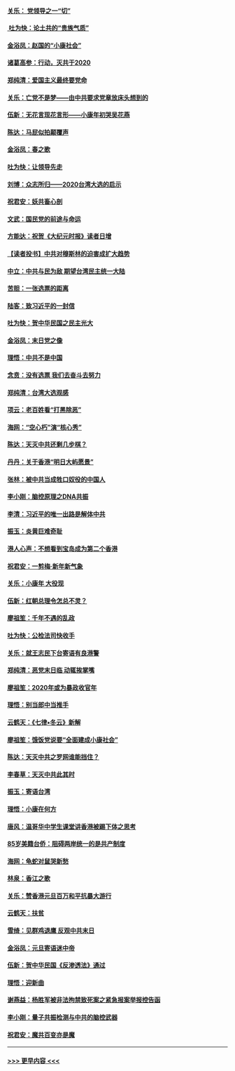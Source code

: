 #### [关乐： 党领导之一“切”](../pages/nsc993/n11804505.md?t=01200022) 
#### [ 吐为快：论土共的“贵族气质”](../pages/nsc993/n11804490.md?t=01200022) 
#### [金浴凤：赵国的“小康社会”](../pages/nsc993/n11804452.md?t=01200022) 
#### [诸葛高参：行动，灭共于2020](../pages/nsc993/n11804120.md?t=01200022) 
#### [郑纯清：爱国主义最终要党命](../pages/nsc993/n11802197.md?t=01200022) 
#### [关乐：亡党不是梦——由中共要求党章放床头想到的](../pages/nsc993/n11802156.md?t=01200022) 
#### [伍新：无花言现花言形——小康年初哭吴花燕](../pages/nsc993/n11800044.md?t=01200022) 
#### [陈达：马屁似拍颠覆声](../pages/nsc993/n11800010.md?t=01200022) 
#### [金浴凤：春之歌](../pages/nsc993/n11797687.md?t=01200022) 
#### [吐为快：让领导先走](../pages/nsc993/n11797512.md?t=01200022) 
#### [刘博：众志所归——2020台湾大选的启示](../pages/nsc993/n11796878.md?t=01200022) 
#### [祝君安：妖共畜心剖](../pages/nsc993/n11794273.md?t=01200022) 
#### [文武：国民党的前途与命运](../pages/nsc993/n11794198.md?t=01200022) 
#### [方能达：祝贺《大纪元时报》读者日增](../pages/nsc993/n11793807.md?t=01200022) 
#### [【读者投书】中共对穆斯林的迫害成扩大趋势](../pages/nsc993/n11791371.md?t=01200022) 
#### [中立：中共与民为敌 期望台湾民主统一大陆](../pages/nsc993/n11790392.md?t=01200022) 
#### [苦胆：一张选票的距离](../pages/nsc993/n11788914.md?t=01200022) 
#### [陆客：致习近平的一封信](../pages/nsc993/n11788867.md?t=01200022) 
#### [吐为快：贺中华民国之民主光大](../pages/nsc993/n11788618.md?t=01200022) 
#### [金浴凤：末日党之像](../pages/nsc993/n11787475.md?t=01200022) 
#### [理悟：中共不是中国](../pages/nsc993/n11787463.md?t=01200022) 
#### [念贲：没有选票  我们去奋斗去努力](../pages/nsc993/n11787398.md?t=01200022) 
#### [郑纯清：台湾大选观感](../pages/nsc993/n11786210.md?t=01200022) 
#### [项云：老百姓看“打黑除恶”](../pages/nsc993/n11785398.md?t=01200022) 
#### [海网：“空心朽”演“核心秀”](../pages/nsc993/n11783874.md?t=01200022) 
#### [陈达：天灭中共还剩几步棋？](../pages/nsc993/n11783719.md?t=01200022) 
#### [丹丹：关于香港“明日大屿愿景”](../pages/nsc993/n11783273.md?t=01200022) 
#### [张林：被中共当成牲口奴役的中国人](../pages/nsc993/n11782397.md?t=01200022) 
#### [李小刚：脑控原理之DNA共振](../pages/nsc993/n11780962.md?t=01200022) 
#### [李清：习近平的唯一出路是解体中共](../pages/nsc993/n11780866.md?t=01200022) 
#### [振玉：炎黄巨难奇耻](../pages/nsc993/n11779632.md?t=01200022) 
#### [港人心声：不想看到宝岛成为第二个香港](../pages/nsc993/n11778817.md?t=01200022) 
#### [祝君安：一剪梅‧新年新气象](../pages/nsc993/n11776340.md?t=01200022) 
#### [关乐：小康年 大役现](../pages/nsc993/n11774213.md?t=01200022) 
#### [伍新：红朝总理令怎总不灵？](../pages/nsc993/n11770813.md?t=01200022) 
#### [廖祖笙：千年不遇的乱政](../pages/nsc993/n11770373.md?t=01200022) 
#### [吐为快：公检法司快收手](../pages/nsc993/n11770359.md?t=01200022) 
#### [关乐：就王志民下台寄语有良港警](../pages/nsc993/n11769903.md?t=01200022) 
#### [郑纯清：恶党末日临 动辄挨掌嘴](../pages/nsc993/n11769356.md?t=01200022) 
#### [廖祖笙：2020年或为暴政收官年](../pages/nsc993/n11768216.md?t=01200022) 
#### [理悟：别当郎中当推手](../pages/nsc993/n11768243.md?t=01200022) 
#### [云鹤天：《七律▪冬云》新解](../pages/nsc993/n11768204.md?t=01200022) 
#### [廖祖笙：饿饭党说要“全面建成小康社会”](../pages/nsc993/n11767482.md?t=01200022) 
#### [陈达：天灭中共之罗网谁能挡住？](../pages/nsc993/n11767465.md?t=01200022) 
#### [李春草：天灭中共此其时](../pages/nsc993/n11767452.md?t=01200022) 
#### [振玉：寄语台湾](../pages/nsc993/n11767432.md?t=01200022) 
#### [理悟：小康在何方](../pages/nsc993/n11767394.md?t=01200022) 
#### [唐风：温哥华中学生课堂讲香港被踢下体之思考](../pages/nsc993/n11766848.md?t=01200022) 
#### [85岁美籍台侨：阻碍两岸统一的是共产制度](../pages/nsc993/n11765043.md?t=01200022) 
#### [海网：龟蛇对鼠哭新愁](../pages/nsc993/n11764895.md?t=01200022) 
#### [林泉：香江之歌](../pages/nsc993/n11764415.md?t=01200022) 
#### [关乐：赞香港元旦百万和平抗暴大游行](../pages/nsc993/n11764382.md?t=01200022) 
#### [云鹤天：扶贫](../pages/nsc993/n11764245.md?t=01200022) 
#### [雪绮：见群鸡退鹰  反观中共末日](../pages/nsc993/n11762112.md?t=01200022) 
#### [金浴凤：元旦寄语迷中帝](../pages/nsc993/n11761788.md?t=01200022) 
#### [伍新：贺中华民国《反渗透法》通过](../pages/nsc993/n11761994.md?t=01200022) 
#### [理悟：迎新曲](../pages/nsc993/n11761152.md?t=01200022) 
#### [谢燕益：杨胜军被非法拘禁致死案之紧急报案举报控告函](../pages/nsc993/n11756134.md?t=01200022) 
#### [李小刚：量子共振检测与中共的脑控武器](../pages/nsc993/n11754518.md?t=01200022) 
#### [祝君安：魔共百变亦是魔](../pages/nsc993/n11754469.md?t=01200022) 

----
#### [ >>> 更早内容 <<< ](../indexes/nsc993-earlier.md)
